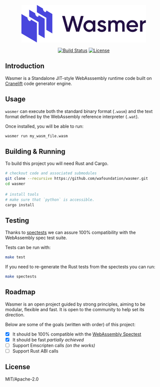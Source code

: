 <p align="center"><a href="https://wasmer.io" target="_blank" rel="noopener noreferrer"><img width="400" src="https://raw.githubusercontent.com/WAFoundation/wasmer/master/logo.png" alt="Wasmer logo"></a></p>

<p align="center">
  <a href="https://circleci.com/gh/wafoundation/wasmer/"><img src="https://img.shields.io/circleci/project/github/WAFoundation/wasmer/master.svg" alt="Build Status"></a>
  <a href="https://github.com/WAFoundation/wasmer/blob/master/LICENSE"><img src="https://img.shields.io/github/license/WAFoundation/wasmer.svg" alt="License"></a>
</p>

## Introduction

Wasmer is a Standalone JIT-style WebAsssembly runtime code built on [Cranelift](https://github.com/CraneStation/cranelift) code generator engine.

## Usage

`wasmer` can execute both the standard binary format (`.wasm`) and the text
format defined by the WebAssembly reference interpreter (`.wat`).

Once installed, you will be able to run:

```sh
wasmer run my_wasm_file.wasm
```

## Building & Running

To build this project you will need Rust and Cargo.

```sh
# checkout code and associated submodules
git clone --recursive https://github.com/wafoundation/wasmer.git
cd wasmer

# install tools
# make sure that `python` is accessible.
cargo install
```

## Testing

Thanks to [spectests](https://github.com/WAFoundation/wasmer/tree/master/spectests) we can assure 100% compatibility with the WebAssembly spec test suite.

Tests can be run with:

```sh
make test
```

If you need to re-generate the Rust tests from the spectests
you can run:

```sh
make spectests
```

## Roadmap

Wasmer is an open project guided by strong principles, aiming to be modular, flexible and fast. It is open to the community to help set its direction.

Below are some of the goals (written with order) of this project:

- [x] It should be 100% compatible with the [WebAssembly Spectest](https://github.com/WAFoundation/wasmer/tree/master/spectests)
- [x] It should be fast _partially achieved_
- [ ] Support Emscripten calls _(on the works)_
- [ ] Support Rust ABI calls

## License

MIT/Apache-2.0
